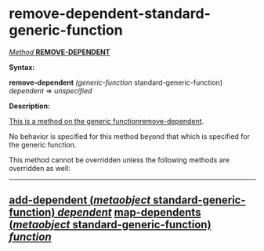 remove-dependent-standard-generic-function
==========================================

[*Method* **REMOVE-DEPENDENT**]()

**Syntax:**

**remove-dependent** *(generic-function* standard-generic-function) *dependent* => *unspecified*

**Description:**

[This is a method on the generic function]()[remove-dependent](remove-dependent.md).

No behavior is specified for this method beyond that which is specified for the generic function.

This method cannot be overridden unless the following methods are overridden as well:

  -----------------------------------------------------------------------------------------------------------------------
  [**add-dependent** (*metaobject* standard-generic-function) *dependent*](add-dependent-standard-generic-function.md)
  [**map-dependents** (*metaobject* standard-generic-function) *function*](map-dependents-standard-generic-function.md)
  -----------------------------------------------------------------------------------------------------------------------



